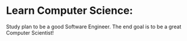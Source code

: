 # Learn Computer Science:
Study plan to be a good Software Engineer. The end goal is to be a great Computer Scientist!
